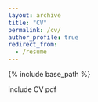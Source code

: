 ```yaml
---
layout: archive
title: "CV"
permalink: /cv/
author_profile: true
redirect_from:
  - /resume
---
```


{% include base_path %}

include CV pdf
